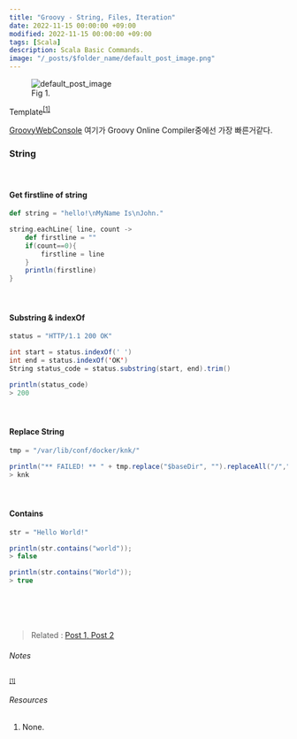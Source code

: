```yaml
---
title: "Groovy - String, Files, Iteration"
date: 2022-11-15 00:00:00 +09:00
modified: 2022-11-15 00:00:00 +09:00
tags: [Scala]
description: Scala Basic Commands. 
image: "/_posts/$folder_name/default_post_image.png"
---
```


<figure>
<img src="https://raw.githubusercontent.com/avoholo/avoholo.github.io/master/_posts/Template_concept-notes-detail/default_post_image.png" alt="default_post_image">
<figcaption>Fig 1. </figcaption>
</figure>




Template<sup id="medium">[[1]](#medium-ref)</sup>



[GroovyWebConsole](https://groovyconsole.appspot.com) 여기가 Groovy Online Compiler중에선 가장 빠른거같다.





### String

<hr style="height:20px; visibility:hidden;" />

#### Get firstline of string

~~~scala
def string = "hello!\nMyName Is\nJohn."

string.eachLine{ line, count ->
	def firstline = ""
	if(count==0){
		firstline = line
	}
	println(firstline)
}
~~~

<hr style="height:20px; visibility:hidden;" />

#### Substring & indexOf

~~~scala
status = "HTTP/1.1 200 OK"

int start = status.indexOf(' ')
int end = status.indexOf('OK')
String status_code = status.substring(start, end).trim()

println(status_code)
> 200
~~~

<hr style="height:20px; visibility:hidden;" />

#### Replace String

~~~scala
tmp = "/var/lib/conf/docker/knk/"

println("** FAILED! ** " + tmp.replace("$baseDir", "").replaceAll("/",""))
> knk
~~~

<hr style="height:20px; visibility:hidden;" />

#### Contains

~~~scala
str = "Hello World!"

println(str.contains("world"));
> false

println(str.contains("World"));
> true
~~~

<hr style="height:20px; visibility:hidden;" />


<hr style="height:20px; visibility:hidden;" />



> Related :
> <a href="/concept-notes">Post 1, </a> 
> <a href="/concept-notes">Post 2</a> 




###### Notes
<small id="medium-ref"><sup>[[1]](#medium)</sup> </small>

###### Resources
1. None.